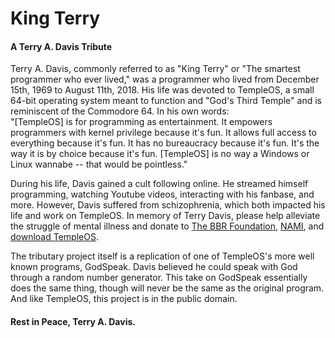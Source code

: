 # King Terry
#### A Terry A. Davis Tribute
  
Terry A. Davis, commonly referred to as "King Terry" or "The smartest programmer who ever lived," was a programmer who lived from December 15th, 1969 to August 11th, 2018. His life was devoted to TempleOS, a small 64-bit operating system meant to function and "God's Third Temple" and is reminiscent of the Commodore 64. In his own words:  
"[TempleOS] is for programming as entertainment. It empowers programmers with kernel privilege because it's fun. It allows full access to everything because it's fun. It has no bureaucracy because it's fun. It's the way it is by choice because it's fun. [TempleOS] is no way a Windows or Linux wannabe -- that would be pointless."  
  
During his life, Davis gained a cult following online. He streamed himself programming, watching Youtube videos, interacting with his fanbase, and more. However, Davis suffered from schizophrenia, which both impacted his life and work on TempleOS. In memory of Terry Davis, please help alleviate the struggle of mental illness and donate to [The BBR Foundation](https://www.bbrfoundation.org/), [NAMI](https://www.nami.org/Home), and [download TempleOS](https://templeos.org/Downloads/TempleOS.ISO).  
  
The tributary project itself is a replication of one of TempleOS's more well known programs, GodSpeak. Davis believed he could speak with God through a random number generator. This take on GodSpeak essentially does the same thing, though will never be the same as the original program. And like TempleOS, this project is in the public domain.  
  
#### Rest in Peace, Terry A. Davis.
<!-- Note, the author[s] of this software do not support nor condone any offensive actions taken by Terry A. Davis. It was solely made to respect his life's work and bring awareness to mental illness. Thank you. -->
